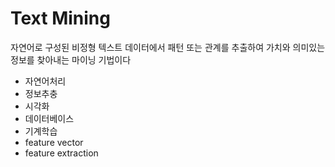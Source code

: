 # Text Mining
자연어로 구성된 비정형 텍스트 데이터에서 패턴 또는 관계를 추출하여 가치와 의미있는 정보를 찾아내는 마이닝 기법이다
- 자연어처리
- 정보추충
- 시각화
- 데이터베이스
- 기계학습
- feature vector
- feature extraction

